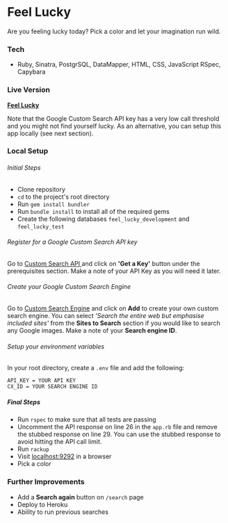 Feel Lucky
=================
Are you feeling lucky today? Pick a color and let your imagination run wild.

### Tech

* Ruby, Sinatra, PostgrSQL, DataMapper, HTML, CSS, JavaScript RSpec, Capybara

### Live Version
**[Feel Lucky](https://feel-lucky.herokuapp.com/)**

Note that the Google Custom Search API key has a very low call threshold and you might not find yourself lucky. As an alternative, you can setup this app locally (see next section).

### Local Setup

###### Initial Steps

* Clone repository
* `cd` to the project's root directory
* Run `gem install bundler`
* Run `bundle install` to install all of the required gems
* Create the following databases `feel_lucky_development` and `feel_lucky_test`

###### Register for a Google Custom Search API key

Go to [Custom Search API ](https://developers.google.com/custom-search/json-api/v1/overview) and click on **'Get a Key'** button under the prerequisites section. Make a note of your API Key as you will need it later.

###### Create your Google Custom Search Engine

Go to [Custom Search Engine](https://cse.google.co.uk/cse/all) and click on **Add** to create your own custom search engine. You can select *'Search the entire web but emphasise included sites'* from the **Sites to Search** section if you would like to search any Google images. Make a note of your **Search engine ID**.

###### Setup your environment variables
In your root directory, create a `.env` file and add the following:

```
API_KEY = YOUR API KEY
CX_ID = YOUR SEARCH ENGINE ID
```

##### Final Steps
* Run `rspec` to make sure that all tests are passing
* Uncomment the API response on line 26 in the `app.rb` file and remove the stubbed response on line 29. You can use the stubbed response to avoid hitting the API call limit.
* Run `rackup`
* Visit [localhost:9292](localhost:9292) in a browser
* Pick a color

### Further Improvements

* Add a **Search again** button on `/search` page
* Deploy to Heroku
* Ability to run previous searches
